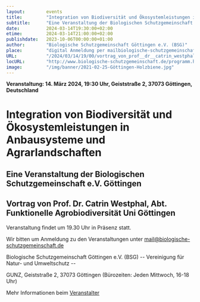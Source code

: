 ```yaml
---
layout:        events
title:         "Integration von Biodiversität und Ökosystemleistungen in Anbausysteme und Agrarlandschaften"
subtitle:      "Eine Veranstaltung der Biologischen Schutzgemeinschaft e.V. Göttingen"
date:          2024-03-14T19:30:00+02:00
etime:         2024-03-14T21:00:00+02:00
publishdate:   2023-10-06T00:00:00+01:00
author:        "Biologische Schutzgemeinschaft Göttingen e.V. (BSG)"
place:         "digital Anmeldung per mailbiologische-schutzgemeinschaft.de"
URL:           "/2024/03/14/19/00/vortrag_von_prof__dr__catrin_westphal_abt__funktionelle_agrobiodiversitaet_uni_goettingen"
locURL:        "http://www.biologische-schutzgemeinschaft.de/programm.html"
image:         "/img/banner/2021-02-25-Göttingen-Holzbiene.jpg"
---
```


**Veranstaltung: 14. März 2024, 19:30 Uhr, Geiststraße 2, 37073 Göttingen, Deutschland**

Integration von Biodiversität und Ökosystemleistungen in Anbausysteme und Agrarlandschaften
===========

Eine Veranstaltung der Biologischen Schutzgemeinschaft e.V. Göttingen
-----------

Vortrag von Prof. Dr. Catrin Westphal, Abt. Funktionelle Agrobiodiversität Uni Göttingen
-------------

Veranstaltung findet um 19.30 Uhr in Präsenz statt.

Wir bitten um Anmeldung zu den Veranstaltungen unter mail@biologische-schutzgemeinschaft.de

Biologische Schutzgemeinschaft Göttingen e.V. (BSG)
-- Vereinigung für Natur- und Umweltschutz --

GUNZ, Geiststraße 2, 37073 Göttingen (Bürozeiten: Jeden Mittwoch, 16-18 Uhr)


Mehr Informationen beim [Veranstalter](http://www.biologische-schutzgemeinschaft.de/programm.html)
